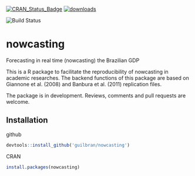 
[![CRAN_Status_Badge](http://www.r-pkg.org/badges/version/nowcasting)](https://CRAN.R-project.org/package=nowcasting) 
[![downloads](http://cranlogs.r-pkg.org/badges/grand-total/nowcasting)](https://cran.rstudio.com/web/packages/nowcasting/index.html) 

![Build Status](https://ci.appveyor.com/api/projects/status/github/guilbran/nowcast?branch=master&svg=true)

# nowcasting
Forecasting in real time (nowcasting) the Brazilian GDP

This is a R package to facilitate the reproducibility of nowcasting in academic researches.
The backend functions of this package are based on Giannone et al. (2008) and Banbura et al. (2011) replication files.

The package is in development. Reviews, comments and pull requests are welcome.

## Installation

github
```R
devtools::install_github('guilbran/nowcasting')
```
CRAN
```R
install.packages(nowcasting)
```
